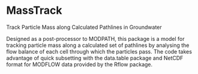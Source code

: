 # MassTrack

Track Particle Mass along Calculated Pathlines in Groundwater

Designed as a post-processor to MODPATH, this package is a
model for tracking particle mass along a calculated set of pathlines by
analysing the flow balance of each cell through which the particles
pass.  The code takes advantage of quick subsetting with the data.table
package and NetCDF format for MODFLOW data provided by the Rflow
package.
